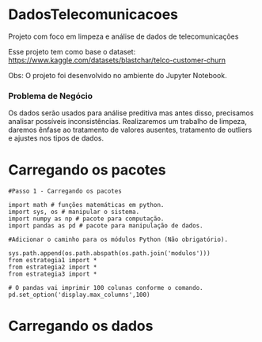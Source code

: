 # DadosTelecomunicacoes
Projeto com foco em limpeza e análise de dados de telecomunicações

Esse projeto tem como base o dataset: https://www.kaggle.com/datasets/blastchar/telco-customer-churn

Obs: O projeto foi desenvolvido no ambiente do Jupyter Notebook.

### Problema de Negócio

Os dados serão usados para análise preditiva mas antes disso, precisamos analisar possíveis inconsistências. Realizaremos um trabalho de limpeza, daremos ênfase ao tratamento de valores ausentes, tratamento de outliers e ajustes nos tipos de dados.

# Carregando os pacotes

```
#Passo 1 - Carregando os pacotes

import math # funções matemáticas em python.
import sys, os # manipular o sistema.
import numpy as np # pacote para computação.
import pandas as pd # pacote para manipulação de dados.
```

```
#Adicionar o caminho para os módulos Python (Não obrigatório).

sys.path.append(os.path.abspath(os.path.join('modulos')))
from estrategia1 import *
from estrategia2 import *
from estrategia3 import *
```

```
# O pandas vai imprimir 100 colunas conforme o comando.
pd.set_option('display.max_columns',100)
```

# Carregando os dados













